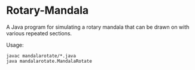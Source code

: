 # Rotary-Mandala

A Java program for simulating a rotary mandala that can be drawn on with various repeated sections.

Usage:

```
javac mandalarotate/*.java
java mandalarotate.MandalaRotate
```
